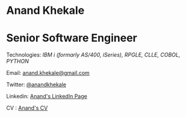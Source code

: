 # Anand Khekale
# Senior Software Engineer  
Technologies: *IBM i (formarly AS/400, iSeries),* *RPGLE,* *CLLE,* *COBOL,* *PYTHON*

Email: [anand.khekale@gmail.com](mailto:anand.khekale@gmail.com)

Twitter: [@anandkhekale](https://twitter.com/anandkhekale)

Linkedin: [Anand's LinkedIn Page](https://www.linkedin.com/in/anandkhekaleas400consultant/)  

CV : [Anand's CV](https://anand-khekale.github.io/Anand-Khekale-resume.pdf)
